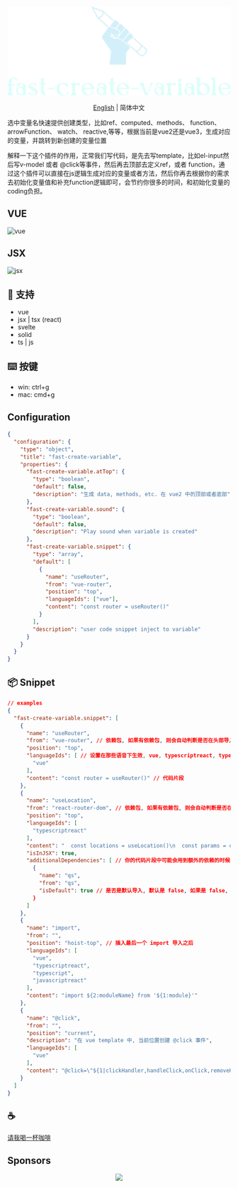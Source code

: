 <p align="center">
<img height="200" src="./assets/kv.png" alt="fast-create-variable">
</p>
<p align="center"> <a href="./README.md">English</a> | 简体中文</p>

选中变量名快速提供创建类型，比如ref、computed、methods、 function、 arrowFunction、 watch、 reactive,等等，根据当前是vue2还是vue3，生成对应的变量，并跳转到新创建的变量位置

解释一下这个插件的作用，正常我们写代码，是先去写template，比如el-input然后写v-model 或者 @click等事件，然后再去顶部去定义ref，或者 function，通过这个插件可以直接在js逻辑生成对应的变量或者方法，然后你再去根据你的需求去初始化变量值和补充function逻辑即可，会节约你很多的时间，和初始化变量的coding负担。

## VUE
![vue](/assets/vue.gif)

## JSX
![jsx](/assets/jsx.gif)

## 🚀 支持
- vue
- jsx | tsx (react)
- svelte
- solid
- ts | js

## ⌨️ 按键
- win: ctrl+g
- mac: cmd+g

## Configuration
```json
{
  "configuration": {
    "type": "object",
    "title": "fast-create-variable",
    "properties": {
      "fast-create-variable.atTop": {
        "type": "boolean",
        "default": false,
        "description": "生成 data, methods, etc. 在 vue2 中的顶部或者底部"
      },
      "fast-create-variable.sound": {
        "type": "boolean",
        "default": false,
        "description": "Play sound when variable is created"
      },
      "fast-create-variable.snippet": {
        "type": "array",
        "default": [
          {
            "name": "useRouter",
            "from": "vue-router",
            "position": "top",
            "languageIds": ["vue"],
            "content": "const router = useRouter()"
          }
        ],
        "description": "user code snippet inject to variable"
      }
    }
  }
}
```

## 📦 Snippet
```json
// examples
{
  "fast-create-variable.snippet": [
    {
      "name": "useRouter",
      "from": "vue-router", // 依赖包, 如果有依赖包, 则会自动判断是否在头部导入
      "position": "top",
      "languageIds": [ // 设置在那些语音下生效, vue, typescriptreact, typescript, javascriptreact, vue-vine
        "vue"
      ],
      "content": "const router = useRouter()" // 代码片段
    },
    {
      "name": "useLocation",
      "from": "react-router-dom", // 依赖包, 如果有依赖包, 则会自动判断是否在头部导入
      "position": "top",
      "languageIds": [
        "typescriptreact"
      ],
      "content": "  const locations = useLocation()\n  const params = qs.parse(locations.search, { ignoreQueryPrefix: true })",
      "isInJSX": true,
      "additionalDependencies": [ // 你的代码片段中可能会用到额外的依赖的时候, 可以在这里配置
        {
          "name": "qs",
          "from": "qs",
          "isDefault": true // 是否是默认导入, 默认是 false, 如果是 false, 则会导入 { qs }
        }
      ]
    },
    {
      "name": "import",
      "from": "",
      "position": "hoist-top", // 插入最后一个 import 导入之后
      "languageIds": [
        "vue",
        "typescriptreact",
        "typescript",
        "javascriptreact"
      ],
      "content": "import ${2:moduleName} from '${1:module}'"
    },
    {
      "name": "@click",
      "from": "",
      "position": "current",
      "description": "在 vue template 中, 当前位置创建 @click 事件",
      "languageIds": [
        "vue"
      ],
      "content": "@click=\"${1|clickHandler,handleClick,onClick,removeHandler,onRemove,closeHandler,onClose,openHandler,onOpen,submitHandler,onSubmit,onLogin,onLogout,toggleHandler,onToggle,showHandler,onShow,hideHandler,onHide|}$2\""
    }
  ]
}
```

## :coffee:

[请我喝一杯咖啡](https://github.com/Simon-He95/sponsor)

## Sponsors

<p align="center">
  <a href="https://cdn.jsdelivr.net/gh/Simon-He95/sponsor@main/sponsors.svg">
    <img src="https://cdn.jsdelivr.net/gh/Simon-He95/sponsor@main/sponsors.png"/>
  </a>
</p>
